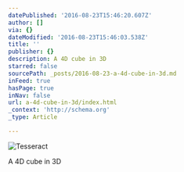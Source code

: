 ```yaml
---
datePublished: '2016-08-23T15:46:20.607Z'
author: []
via: {}
dateModified: '2016-08-23T15:46:03.538Z'
title: ''
publisher: {}
description: A 4D cube in 3D
starred: false
sourcePath: _posts/2016-08-23-a-4d-cube-in-3d.md
inFeed: true
hasPage: true
inNav: false
url: a-4d-cube-in-3d/index.html
_context: 'http://schema.org'
_type: Article

---
```

![Tesseract](https://the-grid-user-content.s3-us-west-2.amazonaws.com/b8fd7c04-0117-42ef-86af-c84aff2456e2.jpg)

A 4D cube in 3D